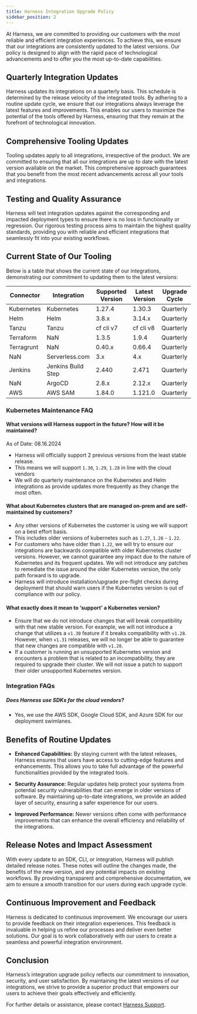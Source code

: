 ```yaml
---
title: Harness Integration Upgrade Policy
sidebar_position: 2
---
```


At Harness, we are committed to providing our customers with the most reliable and efficient integration experiences. To achieve this, we ensure that our integrations are consistently updated to the latest versions. Our policy is designed to align with the rapid pace of technological advancements and to offer you the most up-to-date capabilities.

## Quarterly Integration Updates

Harness updates its integrations on a quarterly basis. This schedule is determined by the release velocity of the integrated tools. By adhering to a routine update cycle, we ensure that our integrations always leverage the latest features and improvements. This enables our users to maximize the potential of the tools offered by Harness, ensuring that they remain at the forefront of technological innovation.

## Comprehensive Tooling Updates

Tooling updates apply to all integrations, irrespective of the product. We are committed to ensuring that all our integrations are up to date with the latest version available on the market. This comprehensive approach guarantees that you benefit from the most recent advancements across all your tools and integrations.

## Testing and Quality Assurance

Harness will test integration updates against the corresponding and impacted deployment types to ensure there is no loss in functionality or regression. Our rigorous testing process aims to maintain the highest quality standards, providing you with reliable and efficient integrations that seamlessly fit into your existing workflows.

## Current State of Our Tooling

Below is a table that shows the current state of our integrations, demonstrating our commitment to updating them to the latest versions:

| Connector   | Integration         | Supported Version | Latest Version | Upgrade Cycle |
|-------------|----------------------|-------------------|----------------|---------------|
| Kubernetes  | Kubernetes           | 1.27.4            | 1.30.3         | Quarterly     |
| Helm        | Helm                 | 3.8.x             | 3.14.x         | Quarterly     |
| Tanzu       | Tanzu                | cf cli v7         | cf cli v8      | Quarterly     |
| Terraform   | NaN                  | 1.3.5             | 1.9.4          | Quarterly     |
| Terragrunt  | NaN                  | 0.40.x            | 0.66.4         | Quarterly     |
| NaN         | Serverless.com       | 3.x               | 4.x            | Quarterly     |
| Jenkins     | Jenkins Build Step   | 2.440             | 2.471          | Quarterly     |
| NaN         | ArgoCD               | 2.8.x             | 2.12.x         | Quarterly     |
| AWS         | AWS SAM              | 1.84.0            | 1.121.0        | Quarterly     |


### Kubernetes Maintenance FAQ

#### What versions will Harness support in the future? How will it be maintained?

As of Date: 08.16.2024

- Harness will officially support 2 previous versions from the least stable release.
- This means we will support `1.30`, `1.29`, `1.28` in line with the cloud vendors
- We will do quarterly maintenance on the Kubernetes and Helm integrations as provide updates more frequently as they change the most often.

#### What about Kubernetes clusters that are managed on-prem and are self-maintained by customers? 

- Any other versions of Kubernetes the customer is using we will support on a best effort basis.
- This includes older versions of kubernetes such as `1.27`, `1.26` - `1.22`.
- For customers who have older than `1.22`, we will try to ensure our integrations are backwards compatible with older Kubernetes cluster versions. However, we cannot guarantee any impact due to the nature of Kubernetes and its frequent updates. We will not introduce any patches to remediate the issue around the older Kubernetes version, the only path forward is to upgrade.
- Harness will introduce installation/upgrade pre-flight checks during deployment that should warn users if the Kubernetes version is out of compliance with our policy.


#### What exactly does it mean to ‘support’ a Kubernetes version?

- Ensure that we do not introduce changes that will break compatibility with that new stable version. For example, we will not introduce a change that utilizes a `v1.30` feature if it breaks compatibility with `v1.28`. However, when `v1.31` releases, we will no longer be able to guarantee that new changes are compatible with `v1.28`.
- If a customer is running an unsupported Kubernetes version and encounters a problem that is related to an incompatibility, they are required to upgrade their cluster.  We will not issue a patch to support their older unsupported Kubernetes version.

### Integration FAQs

##### Does Harness use SDKs for the cloud vendors? 

- Yes, we use the AWS SDK, Google Cloud SDK, and Azure SDK for our deployment swimlanes.


## Benefits of Routine Updates

- **Enhanced Capabilities:** By staying current with the latest releases, Harness ensures that users have access to cutting-edge features and enhancements. This allows you to take full advantage of the powerful functionalities provided by the integrated tools.

- **Security Assurance:** Regular updates help protect your systems from potential security vulnerabilities that can emerge in older versions of software. By maintaining up-to-date integrations, we provide an added layer of security, ensuring a safer experience for our users.

- **Improved Performance:** Newer versions often come with performance improvements that can enhance the overall efficiency and reliability of the integrations.

## Release Notes and Impact Assessment

With every update to an SDK, CLI, or integration, Harness will publish detailed release notes. These notes will outline the changes made, the benefits of the new version, and any potential impacts on existing workflows. By providing transparent and comprehensive documentation, we aim to ensure a smooth transition for our users during each upgrade cycle.

## Continuous Improvement and Feedback

Harness is dedicated to continuous improvement. We encourage our users to provide feedback on their integration experiences. This feedback is invaluable in helping us refine our processes and deliver even better solutions. Our goal is to work collaboratively with our users to create a seamless and powerful integration environment.

## Conclusion

Harness’s integration upgrade policy reflects our commitment to innovation, security, and user satisfaction. By maintaining the latest versions of our integrations, we strive to provide a superior product that empowers our users to achieve their goals effectively and efficiently.

For further details or assistance, please contact [Harness Support](mailto:support@harness.io).
